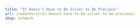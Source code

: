 ```yaml
---
title: "It Doesn't Have to Be Silver to Be Precious"
url: /cedarhurst/it-doesnt-have-to-be-silver-to-be-precious/
shop: Schmuck
---
```


